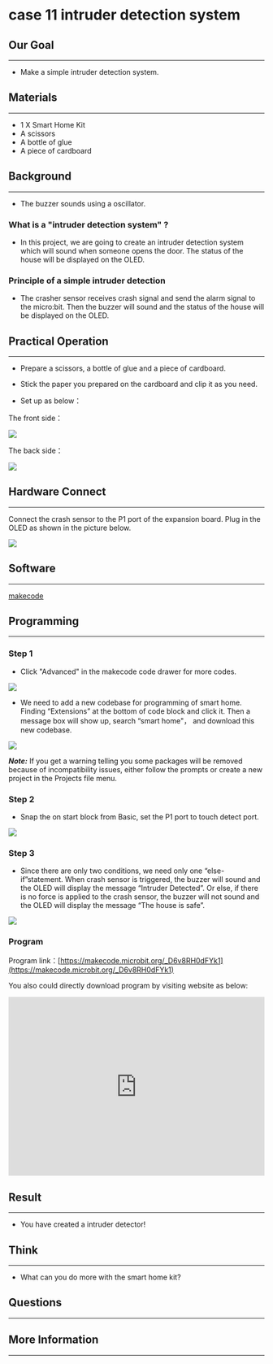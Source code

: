 # case 11 intruder detection system

## Our Goal
---

- Make a simple intruder detection system.

## Materials
---

- 1 X Smart Home Kit
- A scissors
- A bottle of glue 
- A piece of cardboard

## Background
---

- The buzzer sounds using a oscillator.


### What is a "intruder detection system" ?

- In this project, we are going to create an intruder detection system which will sound when someone opens the door. The status of the house will be displayed on the OLED.

### Principle of a simple intruder detection 

- The crasher sensor receives crash signal and send the alarm signal to the micro:bit. Then the buzzer will sound and the status of the house will be displayed on the OLED.


## Practical Operation
---

- Prepare a scissors, a bottle of glue and a piece of cardboard.
- Stick the paper you prepared on the cardboard and clip it as you need.



- Set up as below：

The front side：

![](./images/RL8DL2M.png)

The back side：

![](./images/K56Vqzl.jpg)

## Hardware Connect
---
Connect the crash sensor to the P1 port of the expansion board.
Plug in the OLED as shown in the picture below. 

![](./images/MLFMqXq.jpg)

## Software
---
[makecode](https://makecode.microbit.org/#)
 

## Programming
---
### Step 1

- Click "Advanced" in the makecode code drawer for more codes.

![](./images/2qCyzQ7.png)

- We need to add a new codebase for programming of smart home. Finding “Extensions” at the bottom of code block and click it. Then a message box will show up, search “smart home"， and download this new codebase.

![](./images/OY706rv.png)

***Note:*** If you get a warning telling you some packages will be removed because of incompatibility issues, either follow the prompts or create a new project in the Projects file menu.


### Step 2

- Snap the on start block from Basic, set the P1 port to touch detect port.

![](./images/faLxLSQ.png)

### Step 3

- Since there are only two conditions, we need only one “else-if”statement.
When crash sensor is triggered, the buzzer will sound and the OLED will display the message “Intruder Detected”. Or else, if there is no force is applied to the crash sensor, the buzzer will not sound and the OLED will display the message “The house is safe”.

![](./images/jt4jWwZ.png)




### Program

Program link：[https://makecode.microbit.org/_D6v8RH0dFYk1](https://makecode.microbit.org/_D6v8RH0dFYk1)

You also could directly download program by visiting website as below:

<div style="position:relative;height:0;padding-bottom:70%;overflow:hidden;"><iframe style="position:absolute;top:0;left:0;width:100%;height:100%;" src="https://makecode.microbit.org/#pub:_D6v8RH0dFYk1" frameborder="0" sandbox="allow-popups allow-forms allow-scripts allow-same-origin"></iframe></div>  

## Result
---

- You have created a intruder detector!

## Think
---

- What can you do more with the smart home kit? 

## Questions
---


## More Information 
---

